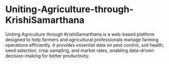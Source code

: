 # Uniting-Agriculture-through-KrishiSamarthana
Uniting Agriculture through KrishiSamarthana is a web-based platform designed to help farmers and agricultural professionals manage farming operations efficiently. It provides essential data on pest control, soil health, seed selection, crop sampling, and market rates, enabling data-driven decision-making for better productivity.
